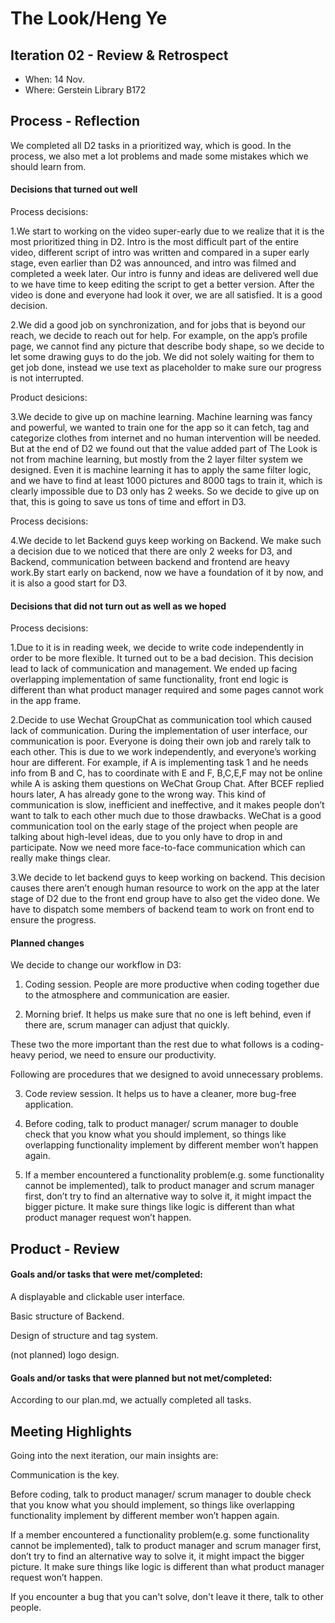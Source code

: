# The Look/Heng Ye

## Iteration 02 - Review & Retrospect

 * When: 14 Nov.
 * Where: Gerstein Library B172

## Process - Reflection

   We completed all D2 tasks in a prioritized way, which is good. In the process, we also met a lot problems and made some mistakes which we should learn from.

#### Decisions that turned out well

Process decisions:

1.We start to working on the video super-early due to we realize that it is the most prioritized thing in D2. Intro is the most difficult part of the entire video, different script of intro was written and compared in a super early stage, even earlier than D2 was announced, and intro was filmed and completed a week later. Our intro is funny and ideas are delivered well due to we have time to keep editing the script to get a better version. After the video is done and everyone had look it over, we are all satisfied. It is a good decision.

2.We did a good job on synchronization, and for jobs that is beyond our reach, we decide to reach out for help. For example, on the app’s profile page, we cannot find any picture that describe body shape, so we decide to let some drawing guys to do the job. We did not solely waiting for them to get job done, instead we use text as placeholder to make sure our progress is not interrupted.

Product desicions:

3.We decide to give up on machine learning. Machine learning was fancy and powerful, we wanted to train one for the app so it can fetch, tag and categorize clothes from internet and no human intervention will be needed. But at the end of D2 we found out that the value added part of The Look is not from machine learning, but mostly from the 2 layer filter system we designed. Even it is machine learning it has to apply the same filter logic, and we have to find at least 1000 pictures and 8000 tags to train it, which is clearly impossible due to D3 only has 2 weeks. So we decide to give up on that, this is going to save us tons of time and effort in D3.

Process decisions:

4.We decide to let Backend guys keep working on Backend. We make such a decision due to we noticed that there are only 2 weeks for D3, and Backend, communication between backend and frontend are heavy work.By start early on backend, now we have a foundation of it by now, and it is also a good start for D3.


#### Decisions that did not turn out as well as we hoped

Process decisions:

1.Due to it is in reading week, we decide to write code independently in order to be more flexible.  It turned out to be a bad decision. This decision lead to lack of communication and management. We ended up facing overlapping implementation of same functionality, front end logic is different than what product manager required and some pages cannot work in the app frame.

2.Decide to use Wechat GroupChat as communication tool which caused lack of communication. During the implementation of user interface, our communication is poor. Everyone is doing their own job and rarely talk to each other. This is due to we work independently, and everyone’s working hour are different. For example, if A is implementing task 1 and he needs info from B and C, has to coordinate with E and F, B,C,E,F may not be online while A is asking them questions on WeChat Group Chat. After BCEF replied hours later, A has already gone to the wrong way. This kind of communication is slow, inefficient and ineffective, and it makes people don’t want to talk to each other much due to those drawbacks. WeChat is a good communication tool on the early stage of the project when people are talking about high-level ideas, due to you only have to drop in and participate. Now we need more face-to-face communication which can really make things clear.

3.We decide to let backend guys to keep working on backend. This decision causes there aren’t enough human resource to work on the app at the later stage of D2 due to the front end group have to also get the video done. We have to dispatch some members of backend team to work on front end to ensure the progress.

#### Planned changes

We decide to change our workflow in D3:

1. Coding session. 
People are more productive when coding together due to the atmosphere and communication are easier. 

2. Morning brief. 
It helps us make sure that no one is left behind, even if there are, scrum manager can adjust that quickly.

These two the more important than the rest due to what follows is a coding-heavy period, we need to ensure our productivity.

Following are procedures that we designed to avoid unnecessary problems.

3. Code review session. It helps us to have a cleaner, more bug-free application.

4. Before coding, talk to product manager/ scrum manager to double check that you know what you should implement, so things like overlapping functionality implement by different member won’t happen again.

5. If a member encountered a functionality problem(e.g. some functionality cannot be implemented), talk to product manager and scrum manager first, don’t try to find an alternative way to solve it, it might impact the bigger picture. It make sure things like logic is different than what product manager request won’t happen.


## Product - Review

#### Goals and/or tasks that were met/completed:

   A displayable and clickable user interface.

   Basic structure of Backend.

   Design of structure and tag system.

   (not planned) logo design.


#### Goals and/or tasks that were planned but not met/completed:

According to our plan.md, we actually completed all tasks.

## Meeting Highlights

Going into the next iteration, our main insights are:

Communication is the key.

Before coding, talk to product manager/ scrum manager to double check that you know what you should implement, so things like overlapping functionality implement by different member won’t happen again.

If a member encountered a functionality problem(e.g. some functionality cannot be implemented), talk to product manager and scrum manager first, don’t try to find an alternative way to solve it, it might impact the bigger picture. It make sure things like logic is different than what product manager request won’t happen.

If you encounter a bug that you can't solve, don't leave it there, talk to other people.
 
